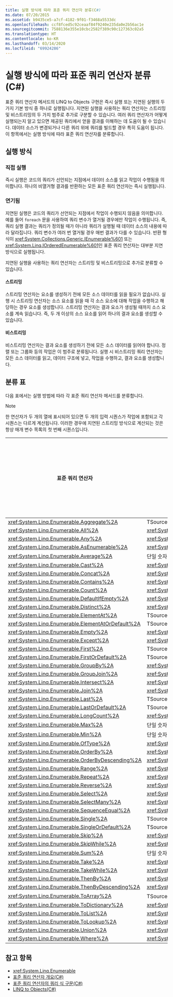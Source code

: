 ```yaml
---
title: 실행 방식에 따라 표준 쿼리 연산자 분류(C#)
ms.date: 07/20/2015
ms.assetid: b9435ce5-a7cf-4182-9f01-f3468a5533dc
ms.openlocfilehash: ccf8fced5c92ceaaf84f9240e235da0e2b56ac1e
ms.sourcegitcommit: 7588136e355e10cbc2582f389c90c127363c02a5
ms.translationtype: HT
ms.contentlocale: ko-KR
ms.lasthandoff: 03/14/2020
ms.locfileid: "69924286"
---
```

# <a name="classification-of-standard-query-operators-by-manner-of-execution-c"></a>실행 방식에 따라 표준 쿼리 연산자 분류(C#)
표준 쿼리 연산자 메서드의 LINQ to Objects 구현은 즉시 실행 또는 지연된 실행의 두 가지 기본 방식 중 하나로 실행됩니다. 지연된 실행을 사용하는 쿼리 연산자는 스트리밍 및 비스트리밍의 두 가지 범주로 추가로 구분할 수 있습니다. 여러 쿼리 연산자가 어떻게 실행되는지 알고 있으면 제공된 쿼리에서 얻을 결과를 이해하는 데 도움이 될 수 있습니다. 데이터 소스가 변경되거나 다른 쿼리 위에 쿼리를 빌드할 경우 특히 도움이 됩니다. 이 항목에서는 실행 방식에 따라 표준 쿼리 연산자를 분류합니다.  
  
## <a name="manners-of-execution"></a>실행 방식  
  
### <a name="immediate"></a>직접 실행  
 즉시 실행은 코드의 쿼리가 선언되는 지점에서 데이터 소스를 읽고 작업이 수행됨을 의미합니다. 하나의 비열거형 결과를 반환하는 모든 표준 쿼리 연산자는 즉시 실행됩니다.  
  
### <a name="deferred"></a>연기됨  
 지연된 실행은 코드의 쿼리가 선언되는 지점에서 작업이 수행되지 않음을 의미합니다. 예를 들어 `foreach` 문을 사용하여 쿼리 변수가 열거될 경우에만 작업이 수행됩니다. 즉, 쿼리 실행 결과는 쿼리가 정의될 때가 아니라 쿼리가 실행될 때 데이터 소스의 내용에 따라 달라집니다. 쿼리 변수가 여러 번 열거될 경우 매번 결과가 다를 수 있습니다. 반환 형식이 <xref:System.Collections.Generic.IEnumerable%601> 또는 <xref:System.Linq.IOrderedEnumerable%601>인 표준 쿼리 연산자는 대부분 지연 방식으로 실행됩니다.  
  
 지연된 실행을 사용하는 쿼리 연산자는 스트리밍 및 비스트리밍으로 추가로 분류할 수 있습니다.  
  
#### <a name="streaming"></a>스트리밍  
 스트리밍 연산자는 요소를 생성하기 전에 모든 소스 데이터를 읽을 필요가 없습니다. 실행 시 스트리밍 연산자는 소스 요소를 읽을 때 각 소스 요소에 대해 작업을 수행하고 해당하는 경우 요소를 생성합니다. 스트리밍 연산자는 결과 요소가 생성될 때까지 소스 요소를 계속 읽습니다. 즉, 두 개 이상의 소스 요소를 읽어 하나의 결과 요소를 생성할 수 있습니다.  
  
#### <a name="non-streaming"></a>비스트리밍  
 비스트리밍 연산자는 결과 요소를 생성하기 전에 모든 소스 데이터를 읽어야 합니다. 정렬 또는 그룹화 등의 작업은 이 범주로 분류됩니다. 실행 시 비스트리밍 쿼리 연산자는 모든 소스 데이터를 읽고, 데이터 구조에 넣고, 작업을 수행하고, 결과 요소를 생성합니다.  
  
## <a name="classification-table"></a>분류 표  
 다음 표에서는 실행 방법에 따라 각 표준 쿼리 연산자 메서드를 분류합니다.  
  
> [!NOTE]
> 한 연산자가 두 개의 열에 표시되어 있으면 두 개의 입력 시퀀스가 작업에 포함되고 각 시퀀스는 다르게 계산됩니다. 이러한 경우에 지연된 스트리밍 방식으로 계산되는 것은 항상 매개 변수 목록의 첫 번째 시퀀스입니다.  
  
|표준 쿼리 연산자|반환 형식|즉시 실행|지연된 스트리밍 실행|지연된 비스트리밍 실행|  
|-----------------------------|-----------------|-------------------------|----------------------------------|---------------------------------------|  
|<xref:System.Linq.Enumerable.Aggregate%2A>|TSource|x|||  
|<xref:System.Linq.Enumerable.All%2A>|<xref:System.Boolean>|x|||  
|<xref:System.Linq.Enumerable.Any%2A>|<xref:System.Boolean>|x|||  
|<xref:System.Linq.Enumerable.AsEnumerable%2A>|<xref:System.Collections.Generic.IEnumerable%601>||x||  
|<xref:System.Linq.Enumerable.Average%2A>|단일 숫자 값|x|||  
|<xref:System.Linq.Enumerable.Cast%2A>|<xref:System.Collections.Generic.IEnumerable%601>||x||  
|<xref:System.Linq.Enumerable.Concat%2A>|<xref:System.Collections.Generic.IEnumerable%601>||x||  
|<xref:System.Linq.Enumerable.Contains%2A>|<xref:System.Boolean>|x|||  
|<xref:System.Linq.Enumerable.Count%2A>|<xref:System.Int32>|x|||  
|<xref:System.Linq.Enumerable.DefaultIfEmpty%2A>|<xref:System.Collections.Generic.IEnumerable%601>||x||  
|<xref:System.Linq.Enumerable.Distinct%2A>|<xref:System.Collections.Generic.IEnumerable%601>||x||  
|<xref:System.Linq.Enumerable.ElementAt%2A>|TSource|x|||  
|<xref:System.Linq.Enumerable.ElementAtOrDefault%2A>|TSource|x|||  
|<xref:System.Linq.Enumerable.Empty%2A>|<xref:System.Collections.Generic.IEnumerable%601>|x|||  
|<xref:System.Linq.Enumerable.Except%2A>|<xref:System.Collections.Generic.IEnumerable%601>||x|x|  
|<xref:System.Linq.Enumerable.First%2A>|TSource|x|||  
|<xref:System.Linq.Enumerable.FirstOrDefault%2A>|TSource|x|||  
|<xref:System.Linq.Enumerable.GroupBy%2A>|<xref:System.Collections.Generic.IEnumerable%601>|||x|  
|<xref:System.Linq.Enumerable.GroupJoin%2A>|<xref:System.Collections.Generic.IEnumerable%601>||x|x|  
<xref:System.Linq.Enumerable.Intersect%2A>|<xref:System.Collections.Generic.IEnumerable%601>||x|x|  
|<xref:System.Linq.Enumerable.Join%2A>|<xref:System.Collections.Generic.IEnumerable%601>||x|x|  
|<xref:System.Linq.Enumerable.Last%2A>|TSource|x|||  
|<xref:System.Linq.Enumerable.LastOrDefault%2A>|TSource|x|||  
|<xref:System.Linq.Enumerable.LongCount%2A>|<xref:System.Int64>|x|||  
|<xref:System.Linq.Enumerable.Max%2A>|단일 숫자 값, TSource 또는 TResult|x|||  
|<xref:System.Linq.Enumerable.Min%2A>|단일 숫자 값, TSource 또는 TResult|x|||  
|<xref:System.Linq.Enumerable.OfType%2A>|<xref:System.Collections.Generic.IEnumerable%601>||x||  
|<xref:System.Linq.Enumerable.OrderBy%2A>|<xref:System.Linq.IOrderedEnumerable%601>|||x|  
|<xref:System.Linq.Enumerable.OrderByDescending%2A>|<xref:System.Linq.IOrderedEnumerable%601>|||x|  
|<xref:System.Linq.Enumerable.Range%2A>|<xref:System.Collections.Generic.IEnumerable%601>||x||  
|<xref:System.Linq.Enumerable.Repeat%2A>|<xref:System.Collections.Generic.IEnumerable%601>||x||  
|<xref:System.Linq.Enumerable.Reverse%2A>|<xref:System.Collections.Generic.IEnumerable%601>|||x|  
|<xref:System.Linq.Enumerable.Select%2A>|<xref:System.Collections.Generic.IEnumerable%601>||x||  
|<xref:System.Linq.Enumerable.SelectMany%2A>|<xref:System.Collections.Generic.IEnumerable%601>||x||  
|<xref:System.Linq.Enumerable.SequenceEqual%2A>|<xref:System.Boolean>|x|||  
|<xref:System.Linq.Enumerable.Single%2A>|TSource|x|||  
|<xref:System.Linq.Enumerable.SingleOrDefault%2A>|TSource|x|||  
|<xref:System.Linq.Enumerable.Skip%2A>|<xref:System.Collections.Generic.IEnumerable%601>||x||  
|<xref:System.Linq.Enumerable.SkipWhile%2A>|<xref:System.Collections.Generic.IEnumerable%601>||x||  
|<xref:System.Linq.Enumerable.Sum%2A>|단일 숫자 값|x|||  
|<xref:System.Linq.Enumerable.Take%2A>|<xref:System.Collections.Generic.IEnumerable%601>||x||  
<xref:System.Linq.Enumerable.TakeWhile%2A>|<xref:System.Collections.Generic.IEnumerable%601>||x||  
|<xref:System.Linq.Enumerable.ThenBy%2A>|<xref:System.Linq.IOrderedEnumerable%601>|||x|  
|<xref:System.Linq.Enumerable.ThenByDescending%2A>|<xref:System.Linq.IOrderedEnumerable%601>|||x|  
|<xref:System.Linq.Enumerable.ToArray%2A>|TSource 배열|x|||  
|<xref:System.Linq.Enumerable.ToDictionary%2A>|<xref:System.Collections.Generic.Dictionary%602>|x|||  
|<xref:System.Linq.Enumerable.ToList%2A>|<xref:System.Collections.Generic.IList%601>|x|||  
|<xref:System.Linq.Enumerable.ToLookup%2A>|<xref:System.Linq.ILookup%602>|x|||  
|<xref:System.Linq.Enumerable.Union%2A>|<xref:System.Collections.Generic.IEnumerable%601>||x||  
|<xref:System.Linq.Enumerable.Where%2A>|<xref:System.Collections.Generic.IEnumerable%601>||x||  
  
## <a name="see-also"></a>참고 항목

- <xref:System.Linq.Enumerable>
- [표준 쿼리 연산자 개요(C#)](./standard-query-operators-overview.md)
- [표준 쿼리 연산자의 쿼리 식 구문(C#)](./query-expression-syntax-for-standard-query-operators.md)
- [LINQ to Objects(C#)](./linq-to-objects.md)
